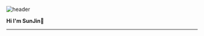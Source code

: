![header](https://capsule-render.vercel.app/api?type=waving&color=auto&height=300&section=header&text=badajinsee🌊&fontSize=90&animation=fadeIn&fontAlignY=38&0any%20Repo%20like%20me!&desc)


**Hi I'm SunJin💖**



---





















